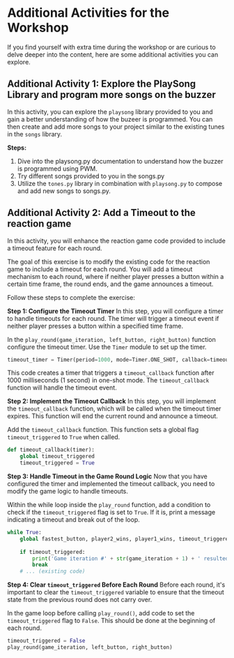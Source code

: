 # Additional Activities for the Workshop

If you find yourself with extra time during the workshop or are curious to delve deeper into the content, here are some additional activities you can explore.

## Additional Activity 1: Explore the PlaySong Library and program more songs on the buzzer

In this activity, you can explore the `playsong` library provided to you and gain a better understanding of how the buzeer is programmed. You can then create and add more songs to your project similar to the existing tunes in the `songs` library.

**Steps:**
1. Dive into the playsong.py documentation to understand how the buzzer is programmed using PWM.
2. Try different songs provided to you in the songs.py
3. Utilize the `tones.py` library in combination with `playsong.py` to compose and add new songs to songs.py.


## Additional Activity 2: Add a Timeout to the reaction game

In this activity, you will enhance the reaction game code provided to include a timeout feature for each round.

The goal of this exercise is to modify the existing code for the reaction game to include a timeout for each round. 
You will add a timeout mechanism to each round, where if neither player presses a button within a certain time frame, the round ends, and the game announces a timeout.

Follow these steps to complete the exercise:

**Step 1: Configure the Timeout Timer**
In this step, you will configure a timer to handle timeouts for each round. The timer will trigger a timeout event if neither player presses a button within a specified time frame.

In the `play_round(game_iteration, left_button, right_button)` function configure the timeout timer. Use the `Timer` module to set up the timer.

```python
timeout_timer = Timer(period=1000, mode=Timer.ONE_SHOT, callback=timeout_callback)
```

This code creates a timer that triggers a `timeout_callback` function after 1000 milliseconds (1 second) in one-shot mode. The `timeout_callback` function will handle the timeout event.

**Step 2: Implement the Timeout Callback**
In this step, you will implement the `timeout_callback` function, which will be called when the timeout timer expires. This function will end the current round and announce a timeout.

Add the `timeout_callback` function. This function sets a global flag `timeout_triggered` to `True` when called.

```python
def timeout_callback(timer):
    global timeout_triggered
    timeout_triggered = True
```


**Step 3: Handle Timeout in the Game Round Logic**
Now that you have configured the timer and implemented the timeout callback, you need to modify the game logic to handle timeouts.

Within the while loop inside the `play_round` function, add a condition to check if the `timeout_triggered` flag is set to `True`. If it is, print a message indicating a timeout and break out of the loop.

```python
while True:
    global fastest_button, player2_wins, player1_wins, timeout_triggered
    
    if timeout_triggered:
        print('Game iteration #' + str(game_iteration + 1) + ' resulted in a timeout')
        break
    # ... (existing code)
```

**Step 4: Clear `timeout_triggered` Before Each Round**
Before each round, it's important to clear the `timeout_triggered` variable to ensure that the timeout state from the previous round does not carry over.

In the game loop before calling `play_round()`, add code to set the `timeout_triggered` flag to `False`. This should be done at the beginning of each round.

```python
timeout_triggered = False
play_round(game_iteration, left_button, right_button)
```



